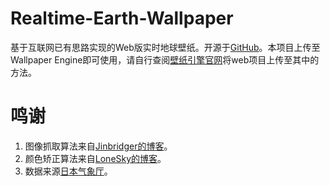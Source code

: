 # Realtime-Earth-Wallpaper
 基于互联网已有思路实现的Web版实时地球壁纸。开源于[GitHub](https://github.com/KaleidScoper/Realtime-Earth-Wallpaper)。本项目上传至Wallpaper Engine即可使用，请自行查阅[壁纸引擎官网](https://docs.wallpaperengine.io/en/web/overview.html)将web项目上传至其中的方法。

# 鸣谢
 1. 图像抓取算法来自[Jinbridger的博客](https://jinbridge.dev/docs/other/earth-wallpaper/)。
 2. 颜色矫正算法来自[LoneSky的博客](https://loneskyimages.blogspot.com/2017/05/himawari-8-color-correction.html)。
 3. 数据来源[日本气象厅](https://himawari8.nict.go.jp/zh/himawari8-image.htm)。
